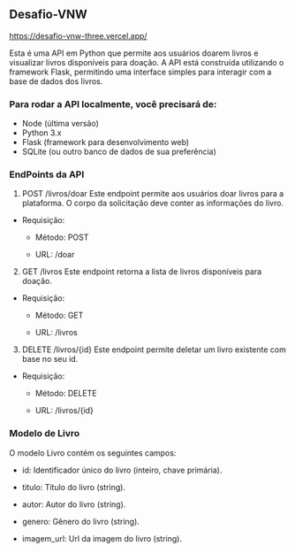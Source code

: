## Desafio-VNW

https://desafio-vnw-three.vercel.app/

Esta é uma API em Python que permite aos usuários doarem livros e visualizar livros disponíveis para doação. A API está construída utilizando o framework Flask, permitindo uma interface simples para interagir com a base de dados dos livros.

### Para rodar a API localmente, você precisará de:
* Node (última versão)
* Python 3.x
* Flask (framework para desenvolvimento web)
* SQLite (ou outro banco de dados de sua preferência)

### EndPoints da API
1. POST /livros/doar
Este endpoint permite aos usuários doar livros para a plataforma. O corpo da solicitação deve conter as informações do livro.

* Requisição:

  * Método: POST

  * URL: /doar

2. GET /livros
Este endpoint retorna a lista de livros disponíveis para doação.

* Requisição:

  * Método: GET

  * URL: /livros

3. DELETE /livros/{id}
Este endpoint permite deletar um livro existente com base no seu id.

* Requisição:

  * Método: DELETE

  * URL: /livros/{id}

### Modelo de Livro
O modelo Livro contém os seguintes campos:

* id: Identificador único do livro (inteiro, chave primária).

* titulo: Título do livro (string).

* autor: Autor do livro (string).

* genero: Gênero do livro (string).

* imagem_url: Url da imagem do livro (string).
